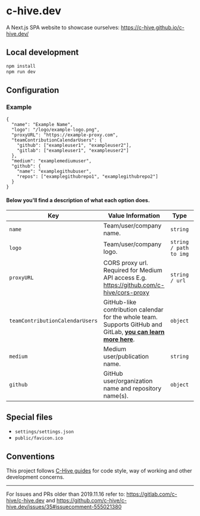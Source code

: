 # c-hive.dev

A Next.js SPA website to showcase ourselves: https://c-hive.github.io/c-hive.dev/

## Local development

```bash
npm install
npm run dev
```

## Configuration

### Example

```
{
  "name": "Example Name",
  "logo": "/logo/example-logo.png",
  "proxyURL": "https://example-proxy.com",
  "teamContributionCalendarUsers": {
    "github": ["exampleuser1", "exampleuser2"],
    "gitlab": ["exampleuser1", "exampleuser2"]
  },
  "medium": "examplemediumuser",
  "github": {
    "name": "examplegithubuser",
    "repos": ["examplegithubrepo1", "examplegithubrepo2"]
  }
}
```

#### Below you'll find a description of what each option does.


| Key  | Value Information | Type | Required |
| ------------- | ------------- | ------------- | ------------- |
| `name`  | Team/user/company name. | `string` | **No** |
| `logo`  | Team/user/company logo. | `string / path to img` | **No** |
| `proxyURL`  | CORS proxy url. Required for Medium API access E.g. https://github.com/c-hive/cors-proxy | `string / url` | **No** |
| `teamContributionCalendarUsers` | GitHub-like contribution calendar for the whole team. Supports GitHub and GitLab, **[you can learn more here](https://github.com/c-hive/team-contribution-calendar)**. | `object` | **No** |
| `medium` | Medium user/publication name. | `string` | **No** |
| `github` | GitHub user/organization name and repository name(s). | `object` | **No** |

## Special files

- `settings/settings.json`
- `public/favicon.ico`

## Conventions

This project follows [C-Hive guides](https://github.com/c-hive/guides) for code style, way of working and other development concerns.

---

For Issues and PRs older than 2019.11.16 refer to: https://gitlab.com/c-hive/c-hive.dev and https://github.com/c-hive/c-hive.dev/issues/35#issuecomment-555021380
